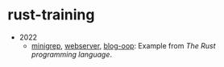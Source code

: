 # rust-training

- 2022
  - [minigrep](./minigrep/Readme.md), [webserver](./webserver/Readme.md), [blog-oop](./blog-oop/Readme.md): Example from *The Rust programming language*.